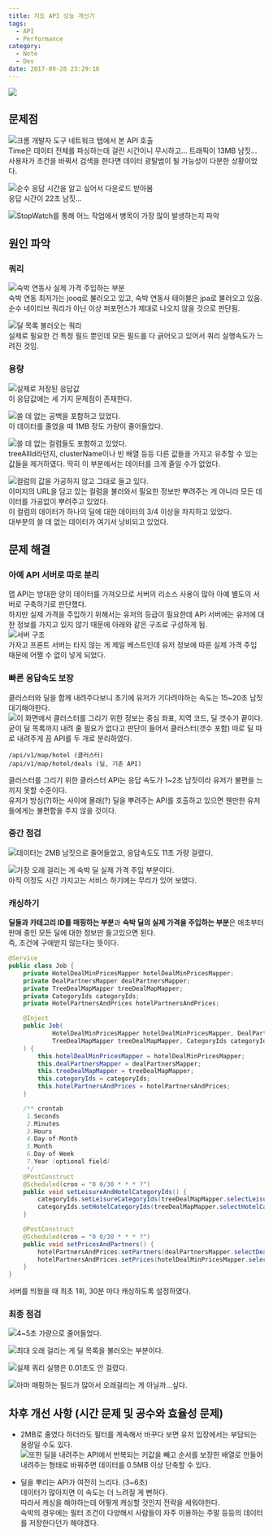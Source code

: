 ```yaml
---
title: 지도 API 성능 개선기
tags:
  - API
  - Performance
category:
  - Note
  - Dev
date: 2017-09-28 23:29:16
---
```


![](thumb.png)  

## 문제점
![크롬 개발자 도구 네트워크 탭에서 본 API 호출](01.png)  
Time은 데이터 전체를 파싱하는데 걸린 시간이니 무시하고...
트래픽이 13MB 남짓...  
사용자가 조건을 바꿔서 검색을 한다면 데이터 광탈범이 될 가능성이 다분한 상황이었다.  

![순수 응답 시간을 알고 싶어서 다운로드 받아봄](03.png)  
응답 시간이 22초 남짓...  

![StopWatch를 통해 어느 작업에서 병목이 가장 많이 발생하는지 파악](16.png)  

## 원인 파악
### 쿼리
![숙박 연동사 실제 가격 주입하는 부분](17.png)  
숙박 연동 최저가는 jooq로 불러오고 있고, 숙박 연동사 테이블은 jpa로 불러오고 있음.  
순수 네이티브 쿼리가 아닌 이상 퍼포먼스가 제대로 나오지 않을 것으로 판단됨.  

![딜 목록 불러오는 쿼리](05.png)  
실제로 필요한 건 특정 필드 뿐인데 모든 필드를 다 긁어오고 있어서 쿼리 실행속도가 느려진 것임.  

### 용량
![실제로 저장된 응답값](08.png)  
이 응답값에는 세 가지 문제점이 존재한다.

![쓸 데 없는 공백을 포함하고 있었다.](09.png)  
이 데이터를 줄였을 때 1MB 정도 가량이 줄어들었다.

![쓸 데 없는 컬럼들도 포함하고 있었다.](10.png)  
treeAllId라던지, clusterName이나 빈 배열 등등 다른 값들을 가지고 유추할 수 있는 값들을 제거하였다.
딱히 이 부분에서는 데이터를 크게 줄일 수가 없었다.  
  
![컬럼의 값을 가공하지 않고 그대로 들고 있다.](11.png)  
이미지의 URL을 담고 있는 컬럼을 불러와서 필요한 정보만 뿌려주는 게 아니라 모든 데이터를 가공없이 뿌려주고 있었다.  
이 컬럼의 데이터가 하나의 딜에 대한 데이터의 3/4 이상을 차지하고 있었다.  
대부분의 쓸 데 없는 데이터가 여기서 낭비되고 있었다.

## 문제 해결
### 아예 API 서버로 따로 분리
맵 API는 방대한 양의 데이터를 가져오므로 서버의 리소스 사용이 많아 아예 별도의 서버로 구축하기로 판단했다.  
하지만 실제 가격을 주입하기 위해서는 유저의 등급이 필요한데 API 서버에는 유저에 대한 정보를 가지고 있지 않기 때문에 아래와 같은 구조로 구성하게 됨.  
![서버 구조](server.png)  
가자고 프론트 서버는 타지 않는 게 제일 베스트인데 유저 정보에 따른 실제 가격 주입 때문에 어쩔 수 없이 넣게 되었다.  

### 빠른 응답속도 보장
클러스터와 딜을 함께 내려주다보니 초기에 유저가 기다려야하는 속도는 15~20초 남짓 대기해야한다.    
![이 화면에서 클러스터를 그리기 위한 정보는 중심 좌표, 지역 코드, 딜 갯수가 끝이다.](12.png)  
굳이 딜 목록까지 내려 줄 필요가 없다고 판단이 들어서 클러스터(갯수 포함) 따로 딜 따로 내려주게 끔 API를 두 개로 분리하였다.  
```
/api/v1/map/hotel (클러스터)
/api/v1/map/hotel/deals (딜, 기존 API)
```
클러스터를 그리기 위한 클러스터 API는 응답 속도가 1~2초 남짓이라 유저가 불편을 느끼지 못할 수준이다.  
유저가 방심(?)하는 사이에 몰래(?) 딜을 뿌려주는 API를 호출하고 있으면 웬만한 유저들에게는 불편함을 주지 않을 것이다.  

### 중간 점검
![데이터는 2MB 남짓으로 줄어들었고, 응답속도도 11초 가량 걸렸다.](18.png)
  
![가장 오래 걸리는 게 숙박 딜 실제 가격 주입 부분이다.](19.png)  
아직 이정도 시간 가지고는 서비스 하기에는 무리가 있어 보였다.  

### 캐싱하기
**딜들과 카테고리 ID를 매핑하는 부분**과 **숙박 딜의 실제 가격을 주입하는 부분**은 애초부터 판매 중인 모든 딜에 대한 정보만 들고있으면 된다.  
즉, 조건에 구애받지 않는다는 뜻이다.  
```java
@Service
public class Job {
    private HotelDealMinPricesMapper hotelDealMinPricesMapper;
    private DealPartnersMapper dealPartnersMapper;
    private TreeDealMapMapper treeDealMapMapper;
    private CategoryIds categoryIds;
    private HotelPartnersAndPrices hotelPartnersAndPrices;

    @Inject
    public Job(
            HotelDealMinPricesMapper hotelDealMinPricesMapper, DealPartnersMapper dealPartnersMapper,
            TreeDealMapMapper treeDealMapMapper, CategoryIds categoryIds, HotelPartnersAndPrices hotelPartnersAndPrices
    ) {
        this.hotelDealMinPricesMapper = hotelDealMinPricesMapper;
        this.dealPartnersMapper = dealPartnersMapper;
        this.treeDealMapMapper = treeDealMapMapper;
        this.categoryIds = categoryIds;
        this.hotelPartnersAndPrices = hotelPartnersAndPrices;
    }

    /** crontab
     1.Seconds
     2.Minutes
     3.Hours
     4.Day-of-Month
     5.Month
     6.Day-of-Week
     7.Year (optional field)
     */
    @PostConstruct
    @Scheduled(cron = "0 0/30 * * * ?")
    public void setLeisureAndHotelCategoryIds() {
        categoryIds.setLeisureCategoryIds(treeDealMapMapper.selectLeisureCategoryId());
        categoryIds.setHotelCategoryIds(treeDealMapMapper.selectHotelCategoryId());
    }

    @PostConstruct
    @Scheduled(cron = "0 0/30 * * * ?")
    public void setPricesAndPartners() {
        hotelPartnersAndPrices.setPartners(dealPartnersMapper.selectDealPartnersAll());
        hotelPartnersAndPrices.setPrices(hotelDealMinPricesMapper.selectMinPricesAll());
    }
}
```
서버를 띄웠을 때 최초 1회, 30분 마다 캐싱하도록 설정하였다.  

### 최종 점검
![4~5초 가량으로 줄어들었다.](20.png)  

![최대 오래 걸리는 게 딜 목록을 불러오는 부분이다.](21.png)  

![실제 쿼리 실행은 0.01초도 안 걸렸다.](22.png)  

![아마 매핑하는 필드가 많아서 오래걸리는 게 아닐까...싶다.](23.png)

## 차후 개선 사항 (시간 문제 및 공수와 효율성 문제)
* 2MB로 줄였다 하더라도 필터를 계속해서 바꾸다 보면 유저 입장에서는 부담되는 용량일 수도 있다.  
![또한 딜을 내려주는 API에서 반복되는 키값을 빼고 순서를 보장한 배열로 만들어 내려주는 형태로 바꿔주면 데이터를 0.5MB 이상 단축할 수 있다.](15.png)    

* 딜을 뿌리는 API가 여전히 느리다. (3~6초)  
데이터가 많아지면 이 속도는 더 느려질 게 뻔하다.  
따라서 캐싱을 해야하는데 어떻게 캐싱할 것인지 전략을 세워야한다.  
숙박의 경우에는 필터 조건이 다양해서 사람들이 자주 이용하는 주말 등등의 데이터를 저장한다던가 해야겠다.  

